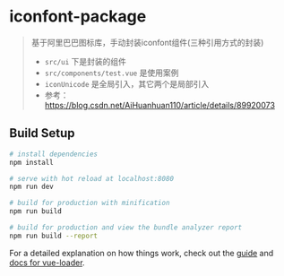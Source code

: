 # iconfont-package

> 基于阿里巴巴图标库，手动封装iconfont组件(三种引用方式的封装)
> - `src/ui` 下是封装的组件
> - `src/components/test.vue` 是使用案例
> - `iconUnicode` 是全局引入，其它两个是局部引入
> - 参考： https://blog.csdn.net/AiHuanhuan110/article/details/89920073

## Build Setup

``` bash
# install dependencies
npm install

# serve with hot reload at localhost:8080
npm run dev

# build for production with minification
npm run build

# build for production and view the bundle analyzer report
npm run build --report
```

For a detailed explanation on how things work, check out the [guide](http://vuejs-templates.github.io/webpack/) and [docs for vue-loader](http://vuejs.github.io/vue-loader).
